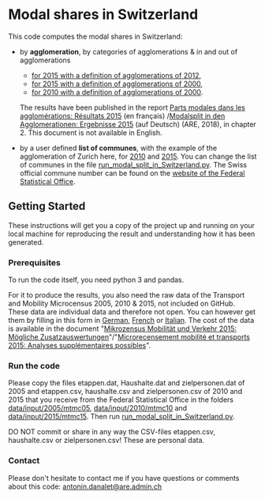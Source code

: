 # Modal shares in Switzerland
This code computes the modal shares in Switzerland:
- by <b>agglomeration</b>, by categories of agglomerations & in and out of agglomerations
     - <a href="https://github.com/antonindanalet/modal-split-in-Switzerland/tree/master/data/output/2015/agglo2012">for 2015 with a definition of agglomerations of 2012</a>,
     - <a href="https://github.com/antonindanalet/modal-split-in-Switzerland/tree/master/data/output/2015/agglo2000">for 2015 with a definition of agglomerations of 2000</a>,
     - <a href="https://github.com/antonindanalet/modal-split-in-Switzerland/tree/master/data/output/2010/agglo2000">for 2010 with a definition of agglomerations of 2000</a>.
     
     The results have been published in the report <a href="https://www.are.admin.ch/are/fr/home/media-et-publications/publications/villes-et-agglomerations/modalsplit-in-den-agglomerationen-ergebnisse-2015.html">Parts modales dans les agglomérations: Résultats 2015</a> (en français) /<a href="https://www.are.admin.ch/are/de/home/medien-und-publikationen/publikationen/staedte-und-agglomerationen/modalsplit-in-den-agglomerationen-ergebnisse-2015.html">Modalsplit in den Agglomerationen: Ergebnisse 2015</a> (auf Deutsch) (ARE, 2018), in chapter 2. This document is not available in English.
- by a user defined <b>list of communes</b>, with the example of the agglomeration of Zurich here, for <a href="https://github.com/antonindanalet/modal-split-in-Switzerland/tree/master/data/output/2010/bfs_numbers">2010</a> and <a href="https://github.com/antonindanalet/modal-split-in-Switzerland/tree/master/data/output/2015/bfs_numbers">2015</a>. You can change the list of communes in the file <a href="https://github.com/antonindanalet/modal-split-in-Switzerland/blob/master/src/run_modal_split_in_Switzerland.py">run_modal_split_in_Switzerland.py</a>. The Swiss official commune number can be found on the <a href="https://www.agvchapp.bfs.admin.ch/fr/communes/query?EntriesFrom=01.01.2010&EntriesTo=01.01.2015">website of the Federal Statistical Office</a>.

## Getting Started
These instructions will get you a copy of the project up and running on your local machine for reproducing the result and understanding how it has been generated.

### Prerequisites
To run the code itself, you need python 3 and pandas.

For it to produce the results, you also need the raw data of the Transport and Mobility Microcensus 2005, 2010 & 2015, not included on GitHub. These data are individual data and therefore not open. You can however get them by filling in this form in <a href="https://www.are.admin.ch/are/de/home/verkehr-und-infrastruktur/grundlagen-und-daten/mzmv/datenzugang.html">German</a>, <a href="https://www.are.admin.ch/are/fr/home/transports-et-infrastructures/bases-et-donnees/mrmt/accesauxdonnees.html">French</a> or <a href="https://www.are.admin.ch/are/it/home/trasporti-e-infrastrutture/basi-e-dati/mcmt/accessoaidati.html">Italian</a>. The cost of the data is available in the document "<a href="https://www.are.admin.ch/are/de/home/medien-und-publikationen/publikationen/grundlagen/mikrozensus-mobilitat-und-verkehr-2015-mogliche-zusatzauswertung.html">Mikrozensus Mobilität und Verkehr 2015: Mögliche Zusatzauswertungen</a>"/"<a href="https://www.are.admin.ch/are/fr/home/media-et-publications/publications/bases/mikrozensus-mobilitat-und-verkehr-2015-mogliche-zusatzauswertung.html">Microrecensement mobilité et transports 2015: Analyses supplémentaires possibles</a>".

### Run the code
Please copy the files etappen.dat, Haushalte.dat and zielpersonen.dat of 2005 and etappen.csv, haushalte.csv and zielpersonen.csv of 2010 and 2015 that you receive from the Federal Statistical Office in the folders <a href="https://github.com/antonindanalet/modal-split-in-Switzerland/tree/master/data/input/2005/mtmc05">data/input/2005/mtmc05</a>, <a href="https://github.com/antonindanalet/modal-split-in-Switzerland/tree/master/data/input/2010/mtmc10">data/input/2010/mtmc10</a> and <a href="https://github.com/antonindanalet/modal-split-in-Switzerland/tree/master/data/input/2015/mtmc15">data/input/2015/mtmc15</a>. Then run <a href="https://github.com/antonindanalet/modal-split-in-Switzerland/blob/master/src/run_modal_split_in_Switzerland.py">run_modal_split_in_Switzerland.py</a>.

DO NOT commit or share in any way the CSV-files etappen.csv, haushalte.csv or zielpersonen.csv! These are personal data.

### Contact
Please don't hesitate to contact me if you have questions or comments about this code: antonin.danalet@are.admin.ch
